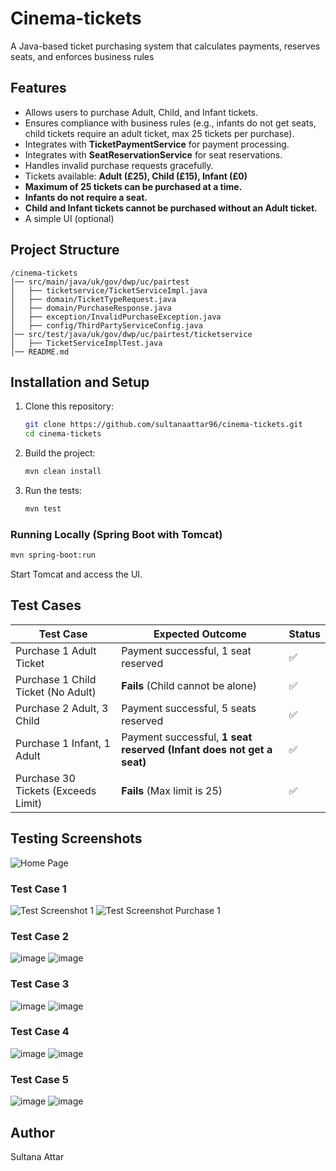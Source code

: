 # Cinema-tickets
A Java-based ticket purchasing system that calculates payments, reserves seats, and enforces business rules

## Features
- Allows users to purchase Adult, Child, and Infant tickets.
- Ensures compliance with business rules (e.g., infants do not get seats, child tickets require an adult ticket, max 25 tickets per purchase).
- Integrates with **TicketPaymentService** for payment processing.
- Integrates with **SeatReservationService** for seat reservations.
- Handles invalid purchase requests gracefully.
- Tickets available: **Adult (£25), Child (£15), Infant (£0)**
- **Maximum of 25 tickets can be purchased at a time.**
- **Infants do not require a seat.**
- **Child and Infant tickets cannot be purchased without an Adult ticket.**
- A simple UI (optional)

## Project Structure
```
/cinema-tickets
│── src/main/java/uk/gov/dwp/uc/pairtest
│   ├── ticketservice/TicketServiceImpl.java
│   ├── domain/TicketTypeRequest.java
│   ├── domain/PurchaseResponse.java
│   ├── exception/InvalidPurchaseException.java
│   ├── config/ThirdPartyServiceConfig.java
│── src/test/java/uk/gov/dwp/uc/pairtest/ticketservice
│   ├── TicketServiceImplTest.java
│── README.md
```

## Installation and Setup
1. Clone this repository:
   ```bash
   git clone https://github.com/sultanaattar96/cinema-tickets.git
   cd cinema-tickets
   ```
2. Build the project:
   ```bash
   mvn clean install
   ```
3. Run the tests:
   ```bash
   mvn test
   ```
### Running Locally (Spring Boot with Tomcat)
```sh
mvn spring-boot:run
```
Start Tomcat and access the UI.

## Test Cases

| Test Case | Expected Outcome | Status |
|-----------|----------------|--------|
| Purchase 1 Adult Ticket | Payment successful, 1 seat reserved | ✅ |
| Purchase 1 Child Ticket (No Adult) | **Fails** (Child cannot be alone) | ✅ |
| Purchase 2 Adult, 3 Child | Payment successful, 5 seats reserved | ✅ |
| Purchase 1 Infant, 1 Adult | Payment successful, **1 seat reserved (Infant does not get a seat)** | ✅ |
| Purchase 30 Tickets (Exceeds Limit) | **Fails** (Max limit is 25) | ✅ |

## Testing Screenshots

![Home Page](https://github.com/user-attachments/assets/7588a6de-5b16-4443-934f-758b334d8a1c)

### Test Case 1
![Test Screenshot 1](https://github.com/user-attachments/assets/74d4b2f0-415d-4f52-aa10-7b9b9efa2fad)
![Test Screenshot Purchase 1](https://github.com/user-attachments/assets/d6c9f106-d50a-4d3f-8683-05c6734471dd)

### Test Case 2
![image](https://github.com/user-attachments/assets/861f4044-5ce2-468a-be8c-60c1159b5946)
![image](https://github.com/user-attachments/assets/ee034344-c22b-4312-bbfa-01a4c7cedebd)

### Test Case 3
![image](https://github.com/user-attachments/assets/dc93db2d-1042-459d-a38c-c573525a12b8)
![image](https://github.com/user-attachments/assets/2c1f634a-696c-4ef6-bf86-503fdfc9578a)

### Test Case 4
![image](https://github.com/user-attachments/assets/4a7d2592-76f6-4092-902d-db47ca54d235)
![image](https://github.com/user-attachments/assets/ee7de565-070a-41b3-ba0a-6b76ba951941)

### Test Case 5
![image](https://github.com/user-attachments/assets/949468ee-c7cd-4536-8e31-db92d9cc4f84)
![image](https://github.com/user-attachments/assets/a1b1968b-6a66-42d9-81ef-4816aee5c7bc)

## Author
Sultana Attar
